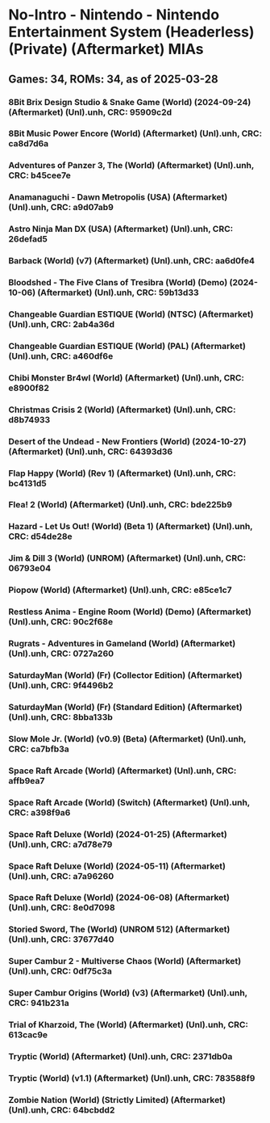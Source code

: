 # No-Intro - Nintendo - Nintendo Entertainment System (Headerless) (Private) (Aftermarket) MIAs
## Games: 34, ROMs: 34, as of 2025-03-28

### 8Bit Brix Design Studio & Snake Game (World) (2024-09-24) (Aftermarket) (Unl).unh, CRC: 95909c2d
### 8Bit Music Power Encore (World) (Aftermarket) (Unl).unh, CRC: ca8d7d6a
### Adventures of Panzer 3, The (World) (Aftermarket) (Unl).unh, CRC: b45cee7e
### Anamanaguchi - Dawn Metropolis (USA) (Aftermarket) (Unl).unh, CRC: a9d07ab9
### Astro Ninja Man DX (USA) (Aftermarket) (Unl).unh, CRC: 26defad5
### Barback (World) (v7) (Aftermarket) (Unl).unh, CRC: aa6d0fe4
### Bloodshed - The Five Clans of Tresibra (World) (Demo) (2024-10-06) (Aftermarket) (Unl).unh, CRC: 59b13d33
### Changeable Guardian ESTIQUE (World) (NTSC) (Aftermarket) (Unl).unh, CRC: 2ab4a36d
### Changeable Guardian ESTIQUE (World) (PAL) (Aftermarket) (Unl).unh, CRC: a460df6e
### Chibi Monster Br4wl (World) (Aftermarket) (Unl).unh, CRC: e8900f82
### Christmas Crisis 2 (World) (Aftermarket) (Unl).unh, CRC: d8b74933
### Desert of the Undead - New Frontiers (World) (2024-10-27) (Aftermarket) (Unl).unh, CRC: 64393d36
### Flap Happy (World) (Rev 1) (Aftermarket) (Unl).unh, CRC: bc4131d5
### Flea! 2 (World) (Aftermarket) (Unl).unh, CRC: bde225b9
### Hazard - Let Us Out! (World) (Beta 1) (Aftermarket) (Unl).unh, CRC: d54de28e
### Jim & Dill 3 (World) (UNROM) (Aftermarket) (Unl).unh, CRC: 06793e04
### Piopow (World) (Aftermarket) (Unl).unh, CRC: e85ce1c7
### Restless Anima - Engine Room (World) (Demo) (Aftermarket) (Unl).unh, CRC: 90c2f68e
### Rugrats - Adventures in Gameland (World) (Aftermarket) (Unl).unh, CRC: 0727a260
### SaturdayMan (World) (Fr) (Collector Edition) (Aftermarket) (Unl).unh, CRC: 9f4496b2
### SaturdayMan (World) (Fr) (Standard Edition) (Aftermarket) (Unl).unh, CRC: 8bba133b
### Slow Mole Jr. (World) (v0.9) (Beta) (Aftermarket) (Unl).unh, CRC: ca7bfb3a
### Space Raft Arcade (World) (Aftermarket) (Unl).unh, CRC: affb9ea7
### Space Raft Arcade (World) (Switch) (Aftermarket) (Unl).unh, CRC: a398f9a6
### Space Raft Deluxe (World) (2024-01-25) (Aftermarket) (Unl).unh, CRC: a7d78e79
### Space Raft Deluxe (World) (2024-05-11) (Aftermarket) (Unl).unh, CRC: a7a96260
### Space Raft Deluxe (World) (2024-06-08) (Aftermarket) (Unl).unh, CRC: 8e0d7098
### Storied Sword, The (World) (UNROM 512) (Aftermarket) (Unl).unh, CRC: 37677d40
### Super Cambur 2 - Multiverse Chaos (World) (Aftermarket) (Unl).unh, CRC: 0df75c3a
### Super Cambur Origins (World) (v3) (Aftermarket) (Unl).unh, CRC: 941b231a
### Trial of Kharzoid, The (World) (Aftermarket) (Unl).unh, CRC: 613cac9e
### Tryptic (World) (Aftermarket) (Unl).unh, CRC: 2371db0a
### Tryptic (World) (v1.1) (Aftermarket) (Unl).unh, CRC: 783588f9
### Zombie Nation (World) (Strictly Limited) (Aftermarket) (Unl).unh, CRC: 64bcbdd2
